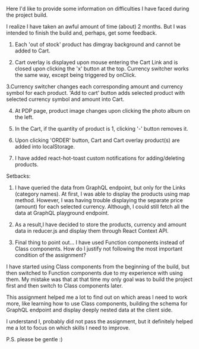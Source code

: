 Here I'd like to provide some information
on difficulties I have faced during the project build.

I realize I have taken an awful amount
of time (about) 2 months. But I was intended to finish the build
and, perhaps, get some feedback.

1. Each 'out of stock' product has dimgray background
   and cannot be added to Cart.

2. Cart overlay is displayed upon mouse entering
   the Cart Link and is closed upon clicking
   the 'x' button at the top. Currency switcher works the same way,
   except being triggered by onClick.
   
3.Currency switcher changes each corresponding amount and
currency symbol for each product. 'Add to cart' button adds
selected product with selected currency symbol and amount into Cart.

4. At PDP page, product image changes upon clicking the photo album on
   the left.

5.  In the Cart, if the quantity of product is 1, clicking '-' button removes
   it.
   
6. Upon clicking 'ORDER' button, Cart and Cart overlay product(s)
   are added into localStorage.

7. I have added react-hot-toast custom notifications for
adding/deleting products.


Setbacks:

1. I have queried the data from GraphQL endpoint,
but only for the Links (category names). At first,
I was able to display the products using map method.
However, I was having trouble displaying the separate
price (amount) for each selected currency. Although, I could
still fetch all the data at GraphQL playground endpoint.

2. As a result,I have decided to store the products, currency
and amount data in reducer.js and display them
through React Context API.

6. Final thing to point out... I have used Function components
instead of Class components. How do I justify not following the most
important condition of the assignment?

I have started using Class components from the beginning of the
build, but then switched to Function components due to my experience
with using them. My mistake was that at that time my only goal
was to build the project first and then switch to Class components later.

This assignment helped me a lot to find out on which areas I need
to work more, like learning how to use Class components, building the schema
for GraphQL endpoint and display deeply nested data at the client side.

I understand I, probably did not pass the assignment, but it definitely helped
me a lot to focus on which skills I need to improve.

P.S. please be gentle :)
